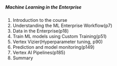 #

##### Machine Learning in the Enterprise

1. Introduction to the course
2. Understanding the ML Enterprise Workflow(p7)
3. Data in the Enterprise(p18)
4. Train ML models using Custom Training(p51)
5. Vertex Vizier(Hyperparameter tuning, p90)
6. Prediction and model monitoring(p149)
7. Vertex AI Pipelines(p185)
8. Summary
